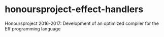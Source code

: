 # honoursproject-effect-handlers
Honoursproject 2016-2017: Development of an optimized compiler for the Eff programming language
